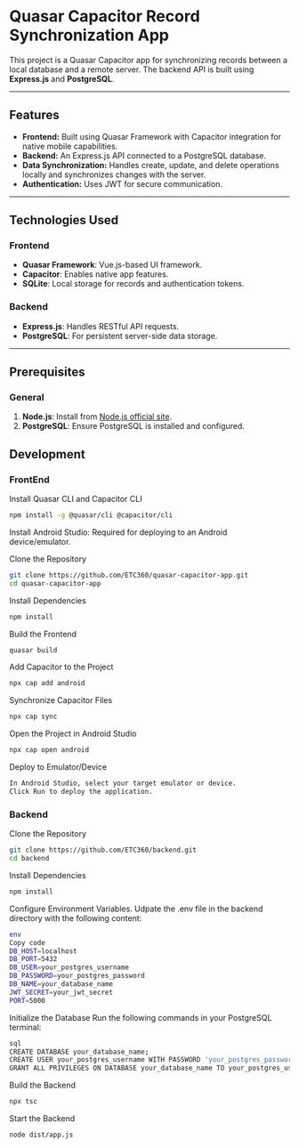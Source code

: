 # Quasar Capacitor Record Synchronization App

This project is a Quasar Capacitor app for synchronizing records between a local database and a remote server. The backend API is built using **Express.js** and **PostgreSQL**.

---

## Features
- **Frontend:** Built using Quasar Framework with Capacitor integration for native mobile capabilities.
- **Backend:** An Express.js API connected to a PostgreSQL database.
- **Data Synchronization:** Handles create, update, and delete operations locally and synchronizes changes with the server.
- **Authentication:** Uses JWT for secure communication.

---

## Technologies Used

### Frontend
- **Quasar Framework**: Vue.js-based UI framework.
- **Capacitor**: Enables native app features.
- **SQLite**: Local storage for records and authentication tokens.

### Backend
- **Express.js**: Handles RESTful API requests.
- **PostgreSQL**: For persistent server-side data storage.

---

## Prerequisites

### General
1. **Node.js**: Install from [Node.js official site](https://nodejs.org/).
2. **PostgreSQL**: Ensure PostgreSQL is installed and configured.


## Development

### FrontEnd

 Install Quasar CLI and Capacitor CLI


```sh
npm install -g @quasar/cli @capacitor/cli
```

Install Android Studio: Required for deploying to an Android device/emulator.

Clone the Repository

```sh
git clone https://github.com/ETC360/quasar-capacitor-app.git
cd quasar-capacitor-app

```
Install Dependencies


```sh
npm install

```
Build the Frontend

```sh
quasar build

```
Add Capacitor to the Project

```sh
npx cap add android

```
Synchronize Capacitor Files

```sh
npx cap sync

```

Open the Project in Android Studio

```sh
npx cap open android


```

Deploy to Emulator/Device

```sh
In Android Studio, select your target emulator or device.
Click Run to deploy the application.

```


### Backend

Clone the Repository

```sh
git clone https://github.com/ETC360/backend.git
cd backend

```
Install Dependencies


```sh
npm install

```



Configure Environment Variables.
Udpate the .env file in the backend directory with the following content:

```sh
env
Copy code
DB_HOST=localhost
DB_PORT=5432
DB_USER=your_postgres_username
DB_PASSWORD=your_postgres_password
DB_NAME=your_database_name
JWT_SECRET=your_jwt_secret
PORT=5000

```


Initialize the Database
Run the following commands in your PostgreSQL terminal:

```sh
sql
CREATE DATABASE your_database_name;
CREATE USER your_postgres_username WITH PASSWORD 'your_postgres_password';
GRANT ALL PRIVILEGES ON DATABASE your_database_name TO your_postgres_username

```

Build the Backend

```sh
npx tsc 

```


Start the Backend

```sh
node dist/app.js

```
